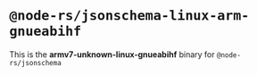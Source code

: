 # `@node-rs/jsonschema-linux-arm-gnueabihf`

This is the **armv7-unknown-linux-gnueabihf** binary for `@node-rs/jsonschema`
